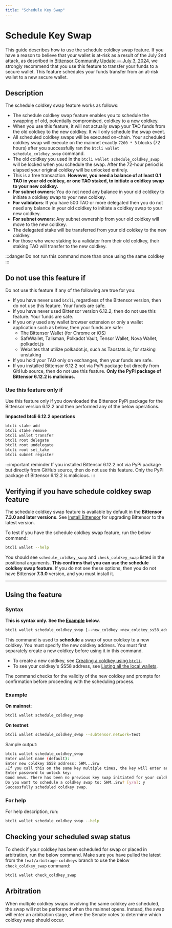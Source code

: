 ```yaml
---
title: "Schedule Key Swap"
---
```


# Schedule Key Swap

This guide describes how to use the schedule coldkey swap feature. If you have a reason to believe that your wallet is at-risk as a result of the July 2nd attack, as described in [Bittensor Community Update — July 3, 2024](https://blog.bittensor.com/bittnesor-community-update-july-3-2024-45661b1d542d), we strongly recommend that you use this feature to transfer your funds to a secure wallet. This feature schedules your funds transfer from an at-risk wallet to a new secure wallet.

## Description

The schedule coldkey swap feature works as follows:

- The schedule coldkey swap feature enables you to schedule the swapping of old, potentially compromised, coldkey to a new coldkey.
- When you use this feature, it will not actually swap your TAO funds from the old coldkey to the new coldkey. It will only schedule the swap event. 
- All scheduled coldkey swaps will be executed on-chain. Your scheduled coldkey swap will execute on the mainnet exactly `7200 * 3` blocks (72 hours) after you successfully ran the `btcli wallet schedule_coldkey_swap` command.
- The old coldkey you used in the `btcli wallet schedule_coldkey_swap` will be locked when you schedule the swap. After the 72-hour period is elapsed your original coldkey will be unlocked entirely.
- This is a free transaction. **However, you need a balance of at least 0.1 TAO in your old coldkey, or one TAO staked, to initiate a coldkey swap to your new coldkey.**
- **For subnet owners**: You do not need any balance in your old coldkey to initiate a coldkey swap to your new coldkey. 
- **For validators**: If you have 500 TAO or more delegated then you do not need any balance in your old coldkey to initiate a coldkey swap to your new coldkey. 
- **For subnet owners**: Any subnet ownership from your old coldkey will move to the new coldkey.
- The delegated stake will be transferred from your old coldkey to the new coldkey.
- For those who were staking to a validator from their old coldkey, their staking TAO will transfer to the new coldkey. 

:::danger Do not run this command more than once using the same coldkey
:::


## Do not use this feature if

Do not use this feature if any of the following are true for you:

- If you have never used `btcli`, regardless of the Bittensor version, then do not use this feature. Your funds are safe.
- If you have never used Bittensor version 6.12.2, then do not use this feature. Your funds are safe.
- If you only used any wallet browser extension or only a wallet application such as below, then your funds are safe:
  - The Bittensor Wallet (for Chrome or iOS)
  - SafeWallet, Talisman, Polkadot Vault, Tensor Wallet, Nova Wallet, polkadot.js
  - Websites that utilize polkadot.js, such as Taostats.io, for staking unstaking
- If you hold your TAO only on exchanges, then your funds are safe. 
- If you installed Bittensor 6.12.2 not via PyPi package but directly from GitHub source, then do not use this feature. **Only the PyPi package of Bittensor 6.12.2 is malicious.**

### Use this feature only if 

Use this feature only if you downloaded the Bittensor PyPi package for the Bittensor version 6.12.2 and then performed any of the below operations.

  **Impacted btcli 6.12.2 operations**

  ```bash
  btcli stake add
  btcli stake remove
  btcli wallet transfer
  btcli root delegate
  btcli root undelegate
  btcli root set_take
  btcli subnet register
  ```

:::important reminder
If you installed Bittensor 6.12.2 not via PyPi package but directly from GitHub source, then do not use this feature. Only the PyPi package of Bittensor 6.12.2 is malicious.
:::

## Verifying if you have schedule coldkey swap feature

The schedule coldkey swap feature is available by default in the **Bittensor 7.3.0 and later versions**. See [Install Bittensor](../getting-started/installation.md) for upgrading Bittensor to the latest version.

To test if you have the schedule coldkey swap feature, run the below command:

```bash
btcli wallet --help
```

You should see `schedule_coldkey_swap` and `check_coldkey_swap` listed in the positional arguments. **This confirms that you can use the schedule coldkey swap feature.** If you do not see these options, then you do not have Bittensor **7.3.0** version, and you must install it.

---

## Using the feature

### Syntax

**This is syntax only. See the [Example](#example) below.**

```bash
btcli wallet schedule_coldkey_swap [--new_coldkey <new_coldkey_ss58_address>]
```
This command is used to **schedule** a swap of your coldkey to a new coldkey. You must specify the new coldkey address. You must first separately create a new coldkey before using it in this command.

- To create a new coldkey, see [Creating a coldkey using `btcli`](../getting-started/wallets.md#creating-a-coldkey-using-btcli).
- To see your coldkey's SS58 address, see [Listing all the local wallets](../getting-started/wallets#listing-all-the-local-wallets).

The command checks for the validity of the new coldkey and prompts for confirmation before proceeding with the scheduling process.

### Example

**On mainnet**:

```bash
btcli wallet schedule_coldkey_swap
```

**On testnet**:

```bash
btcli wallet schedule_coldkey_swap --subtensor.network=test
```

Sample output:

```bash
btcli wallet schedule_coldkey_swap
Enter wallet name (default): 
Enter new coldkey SS58 address: 5HM...Srw
⚠If you call this on the same key multiple times, the key will enter arbitration.
Enter password to unlock key: 
Good news. There has been no previous key swap initiated for your coldkey swap.
Do you want to schedule a coldkey swap to: 5HM..Srw? [y/n]: y
Successfully scheduled coldkey swap.
```

### For help

For help description, run:
```bash
btcli wallet schedule_coldkey_swap --help
```

## Checking your scheduled swap status

To check if your coldkey has been scheduled for swap or placed in arbitration, run the below command. Make sure you have pulled the latest from the `feat/arbitrage-coldkeys` branch to use the below `check_coldkey_swap` command:

```bash
btcli wallet check_coldkey_swap
```

## Arbitration

When multiple coldkey swaps involving the same coldkey are scheduled, the swap will not be performed when the mainnet opens. Instead, the swap will enter an arbitration stage, where the Senate votes to determine which coldkey swap should occur.
